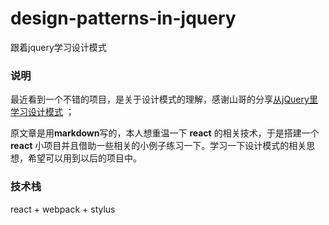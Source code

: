# design-patterns-in-jquery
跟着jquery学习设计模式

### 说明

最近看到一个不错的项目，是关于设计模式的理解，感谢山哥的分享[从jQuery里学习设计模式](https://github.com/meathill/gitbook-design-patterns-in-jquery) ；

原文章是用**markdown**写的，本人想重温一下 **react** 的相关技术，于是搭建一个 **react** 小项目并且借助一些相关的小例子练习一下。学习一下设计模式的相关思想，希望可以用到以后的项目中。

### 技术栈
react + webpack + stylus

